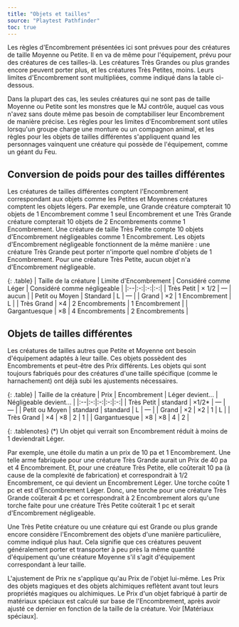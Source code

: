 ```yaml
---
title: "Objets et tailles"
source: "Playtest Pathfinder"
toc: true
---
```


Les règles d'Encombrement présentées ici sont prévues pour des créatures de taille Moyenne ou Petite. Il en va de même pour l'équipement, prévu pour des créatures de ces tailles-là. Les créatures Très Grandes ou plus grandes encore peuvent porter plus, et les créatures Très Petites, moins. Leurs limites d'Encombrement sont multipliées, comme indiqué dans la table ci-dessous.

Dans la plupart des cas, les seules créatures qui ne sont pas de taille Moyenne ou Petite sont les monstres que le MJ contrôle, auquel cas vous n'avez sans doute même pas besoin de comptabiliser leur Encombrement de manière précise. Les règles pour les limites d'Encombrement sont utiles lorsqu'un groupe charge une monture ou un compagnon animal, et les règles pour les objets de tailles différentes s'appliquent quand les personnages vainquent une créature qui possède de l'équipement, comme un géant du Feu.

## Conversion de poids pour des tailles différentes

Les créatures de tailles différentes comptent l'Encombrement correspondant aux objets comme les Petites et Moyennes créatures comptent les objets légers. Par exemple, une Grande créature compterait 10 objets de 1 Encombrement comme 1 seul Encombrement et une Très Grande créature compterait 10 objets de 2 Encombrements comme 1 Encombrement. Une créature de taille Très Petite compte 10 objets d'Encombrement négligeables comme 1 Encombrement. Les objets d'Encombrement négligeable fonctionnent de la même manière : une créature Très Grande peut porter n'importe quel nombre d'objets de 1 Encombrement. Pour une créature Très Petite, aucun objet n'a d'Encombrement négligeable.

{: .table}
| Taille de la créature | Limite d'Encombrement | Considéré comme Léger | Considéré comme négligeable |
|:--|:-:|:-:|:-:|
| Très Petit | × 1/2 | — | aucun |
| Petit ou Moyen | Standard | L | — |
| Grand | ×2 | 1 Encombrement | L | 
| Très Grand | ×4 | 2 Encombrements | 1 Encombrement | 
| Gargantuesque | ×8 | 4 Encombrements | 2 Encombrements |

## Objets de tailles différentes

Les créatures de tailles autres que Petite et Moyenne ont besoin d'équipement adaptés à leur taille. Ces objets possèdent des Encombrements et peut-être des Prix différents. Les objets qui sont toujours fabriqués pour des créatures d'une taille spécifique (comme le harnachement) ont déjà subi les ajustements nécessaires.

{: .table}
| Taille de la créature | Prix | Encombrement | Léger devient... | Négligeable devient... |
|:--|:-:|:-:|:-:|:-:|
| Très Petit | standard | ×1/2* | — | — |
| Petit ou Moyen | standard | standard | L | — |
| Grand | ×2 | ×2 | 1 | L | 
| Très Grand | ×4 | ×8 | 2 | 1 |
| Gargantuesque | ×8 | ×8 | 4 | 2 |

{: .tablenotes}
(*) Un objet qui verrait son Encombrement réduit à moins de 1 deviendrait Léger.

Par exemple, une étoile du matin a un prix de 10 pa et 1 Encombrement. Une telle arme fabriquée pour une créature Très Grande aurait un Prix de 40 pa et 4 Encombrement. Et, pour une créature Très Petite, elle coûterait 10 pa (à cause de la complexité de fabrication) et correspondrait à 1/2 Encombrement, ce qui devient un Encombrement Léger. Une torche coûte 1 pc et est d'Encombrement Léger. Donc, une torche pour une créature Très Grande coûterait 4 pc et correspondrait à 2 Encombrement alors qu'une torche faite pour une créature Très Petite coûterait 1 pc et serait d'Encombrement négligeable.

Une Très Petite créature ou une créature qui est Grande ou plus grande encore considère l'Encombrement des objets d'une manière particulière, comme indiqué plus haut. Cela signifie que ces créatures peuvent généralement porter et transporter à peu près la même quantité d'équipement qu'une créature Moyenne s'il s'agit d'équipement correspondant à leur taille.

L'ajustement de Prix ne s'applique qu'au Prix de l'objet lui-même. Les Prix des objets magiques et des objets alchimiques reflètent avant tout leurs propriétés magiques ou alchimiques. Le Prix d'un objet fabriqué à partir de matériaux spéciaux est calculé sur base de l'Encombrement, après avoir ajusté ce dernier en fonction de la taille de la créature. Voir [Matériaux spéciaux].

